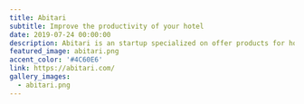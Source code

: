 ```yaml
---
title: Abitari
subtitle: Improve the productivity of your hotel
date: 2019-07-24 00:00:00
description: Abitari is an startup specialized on offer products for hotels. With several products, can improve the performace of the housekeeping department or the reception.
featured_image: abitari.png
accent_color: '#4C60E6'
link: https://abitari.com/
gallery_images:
  - abitari.png
---
```

